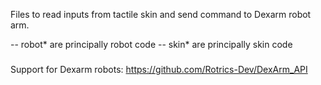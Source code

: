 Files to read inputs from tactile skin and send command to Dexarm robot arm.

-- robot* are principally robot code
-- skin* are principally skin code

###
Support for Dexarm robots: https://github.com/Rotrics-Dev/DexArm_API



